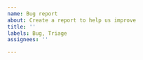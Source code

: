 ```yaml
---
name: Bug report
about: Create a report to help us improve
title: ''
labels: Bug, Triage
assignees: ''

---
```



